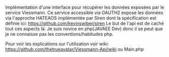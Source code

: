Implémentation d'une interface pour récupérer les données exposées par le service Viessmann.
Ce service accessible via OAUTH2 expose les données via l'approche HATEAOS implémentée par Siren dont la spécification est définie ici:
https://github.com/kevinswiber/siren
Le but de l'api est de caché tout ces aspects là.
Je suis novice en php(JAVAEE Dev) donc il se peut que je ne connaisse pas les conventions/habitudes php.

Pour voir les explications sur l'utilisation voir wiki: https://github.com/thetrueavatar/Viessmann-Api/wiki ou Main.php

